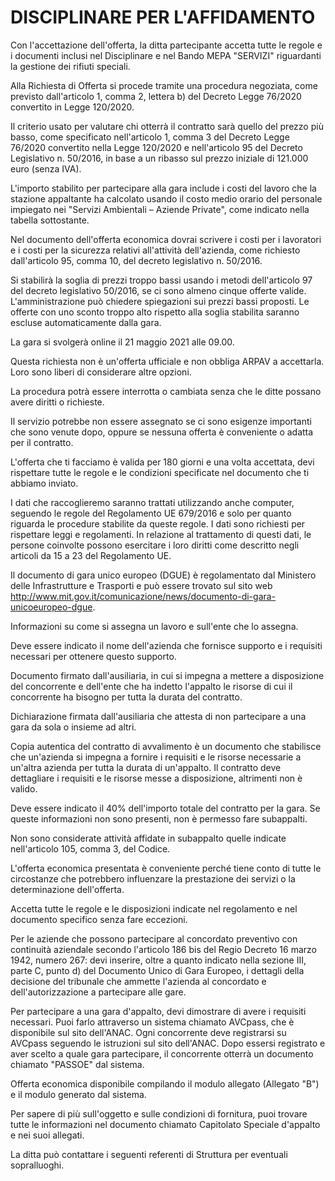 # DISCIPLINARE PER L'AFFIDAMENTO
Con l'accettazione dell'offerta, la ditta partecipante accetta tutte le regole e i documenti inclusi nel Disciplinare e nel Bando MEPA "SERVIZI" riguardanti la gestione dei rifiuti speciali.

Alla Richiesta di Offerta si procede tramite una procedura negoziata, come previsto dall'articolo 1, comma 2, lettera b) del Decreto Legge 76/2020 convertito in Legge 120/2020.

Il criterio usato per valutare chi otterrà il contratto sarà quello del prezzo più basso, come specificato nell'articolo 1, comma 3 del Decreto Legge 76/2020 convertito nella Legge 120/2020 e nell'articolo 95 del Decreto Legislativo n. 50/2016, in base a un ribasso sul prezzo iniziale di 121.000 euro (senza IVA).

L'importo stabilito per partecipare alla gara include i costi del lavoro che la stazione appaltante ha calcolato usando il costo medio orario del personale impiegato nei "Servizi Ambientali – Aziende Private", come indicato nella tabella sottostante.

Nel documento dell'offerta economica dovrai scrivere i costi per i lavoratori e i costi per la sicurezza relativi all'attività dell'azienda, come richiesto dall'articolo 95, comma 10, del decreto legislativo n. 50/2016.

Si stabilirà la soglia di prezzi troppo bassi usando i metodi dell'articolo 97 del decreto legislativo 50/2016, se ci sono almeno cinque offerte valide. L'amministrazione può chiedere spiegazioni sui prezzi bassi proposti. Le offerte con uno sconto troppo alto rispetto alla soglia stabilita saranno escluse automaticamente dalla gara.

La gara si svolgerà online il 21 maggio 2021 alle 09.00.

Questa richiesta non è un'offerta ufficiale e non obbliga ARPAV a accettarla. Loro sono liberi di considerare altre opzioni.

La procedura potrà essere interrotta o cambiata senza che le ditte possano avere diritti o richieste.

Il servizio potrebbe non essere assegnato se ci sono esigenze importanti che sono venute dopo, oppure se nessuna offerta è conveniente o adatta per il contratto.

L'offerta che ti facciamo è valida per 180 giorni e una volta accettata, devi rispettare tutte le regole e le condizioni specificate nel documento che ti abbiamo inviato.

I dati che raccoglieremo saranno trattati utilizzando anche computer, seguendo le regole del Regolamento UE 679/2016 e solo per quanto riguarda le procedure stabilite da queste regole. I dati sono richiesti per rispettare leggi e regolamenti. In relazione al trattamento di questi dati, le persone coinvolte possono esercitare i loro diritti come descritto negli articoli da 15 a 23 del Regolamento UE.

Il documento di gara unico europeo (DGUE) è regolamentato dal Ministero delle Infrastrutture e Trasporti e può essere trovato sul sito web http://www.mit.gov.it/comunicazione/news/documento-di-gara-unicoeuropeo-dgue.

Informazioni su come si assegna un lavoro e sull'ente che lo assegna.

Deve essere indicato il nome dell'azienda che fornisce supporto e i requisiti necessari per ottenere questo supporto.

Documento firmato dall'ausiliaria, in cui si impegna a mettere a disposizione del concorrente e dell'ente che ha indetto l'appalto le risorse di cui il concorrente ha bisogno per tutta la durata del contratto.

Dichiarazione firmata dall'ausiliaria che attesta di non partecipare a una gara da sola o insieme ad altri.

Copia autentica del contratto di avvalimento è un documento che stabilisce che un'azienda si impegna a fornire i requisiti e le risorse necessarie a un'altra azienda per tutta la durata di un'appalto. Il contratto deve dettagliare i requisiti e le risorse messe a disposizione, altrimenti non è valido.

Deve essere indicato il 40% dell'importo totale del contratto per la gara. Se queste informazioni non sono presenti, non è permesso fare subappalti.

Non sono considerate attività affidate in subappalto quelle indicate nell'articolo 105, comma 3, del Codice.

L'offerta economica presentata è conveniente perché tiene conto di tutte le circostanze che potrebbero influenzare la prestazione dei servizi o la determinazione dell'offerta.

Accetta tutte le regole e le disposizioni indicate nel regolamento e nel documento specifico senza fare eccezioni.

Per le aziende che possono partecipare al concordato preventivo con continuità aziendale secondo l'articolo 186 bis del Regio Decreto 16 marzo 1942, numero 267: devi inserire, oltre a quanto indicato nella sezione III, parte C, punto d) del Documento Unico di Gara Europeo, i dettagli della decisione del tribunale che ammette l'azienda al concordato e dell'autorizzazione a partecipare alle gare.

Per partecipare a una gara d'appalto, devi dimostrare di avere i requisiti necessari. Puoi farlo attraverso un sistema chiamato AVCpass, che è disponibile sul sito dell'ANAC. Ogni concorrente deve registrarsi su AVCpass seguendo le istruzioni sul sito dell'ANAC. Dopo essersi registrato e aver scelto a quale gara partecipare, il concorrente otterrà un documento chiamato "PASSOE" dal sistema.

Offerta economica disponibile compilando il modulo allegato (Allegato "B") e il modulo generato dal sistema.

Per sapere di più sull'oggetto e sulle condizioni di fornitura, puoi trovare tutte le informazioni nel documento chiamato Capitolato Speciale d'appalto e nei suoi allegati.

La ditta può contattare i seguenti referenti di Struttura per eventuali sopralluoghi.

